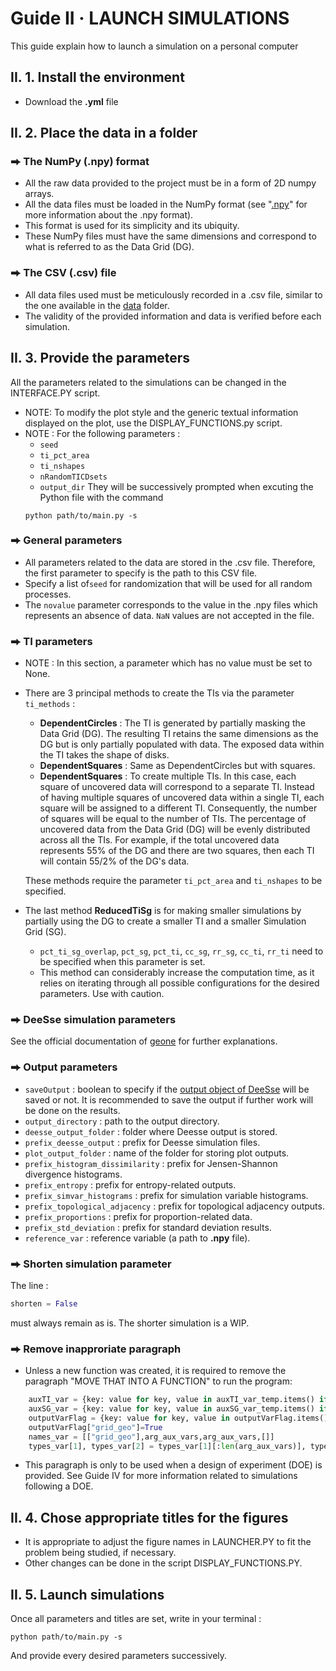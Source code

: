# Guide II  ·  LAUNCH SIMULATIONS
This guide explain how to launch a simulation on a personal computer
## II. 1. Install the environment
- Download the **.yml** file 
## II. 2. Place the data in a folder
### ⮕ The NumPy (.npy) format
- All the raw data provided to the project must be in a form of 2D numpy arrays.
- All the data files must be loaded in the NumPy format (see "[.npy](https://numpy.org/devdocs/reference/generated/numpy.lib.format.html)" for more information about the .npy format).
- This format is used for its simplicity and its ubiquity.
- These NumPy files must have the same dimensions and correspond to what is referred to as the Data Grid (DG).
### ⮕ The CSV (.csv) file
- All data files used must be meticulously recorded in a .csv file, similar to the one available in the [data](https://github.com/AxMeNi/GeoclassificationMPS/tree/main/data) folder.
- The validity of the provided information and data is verified before each simulation.

## II. 3. Provide the parameters
All the parameters related to the simulations can be changed in the INTERFACE.PY script.
- NOTE: To modify the plot style and the generic textual information displayed on the plot, use the DISPLAY_FUNCTIONS.py script.
- NOTE : For the following parameters :
  - `seed`
  - `ti_pct_area`
  - `ti_nshapes`
  - `nRandomTICDsets`
  - `output_dir`
  They will be successively prompted when excuting the Python file with the command 
  ```shell
  python path/to/main.py -s
  ```
  
### ⮕ General parameters
- All parameters related to the data are stored in the .csv file. Therefore, the first parameter to specify is the path to this CSV file.
- Specify a list of`seed` for randomization that will be used for all random processes.
- The `novalue` parameter corresponds to the value in the .npy files which represents an absence of data. `NaN` values are not accepted in the file.
### ⮕ TI parameters
- NOTE : In this section, a parameter which has no value must be set to None.
- There are 3 principal methods to create the TIs via the parameter `ti_methods` :
  - **DependentCircles** : The TI is generated by partially masking the Data Grid (DG). The resulting TI retains the same dimensions as the DG but is only partially populated with data. The exposed data within the TI takes the shape of disks.
  - **DependentSquares** : Same as DependentCircles but with squares.
  - **DependentSquares** : To create multiple TIs. In this case, each square of uncovered data will correspond to a separate TI. Instead of having multiple squares of uncovered data within a single TI, each square will be assigned to a different TI. Consequently, the number of squares will be equal to the number of TIs. The percentage of uncovered data from the Data Grid (DG) will be evenly distributed across all the TIs. For example, if the total uncovered data represents 55% of the DG and there are two squares, then each TI will contain 55/2% of the DG's data.

  These methods require the parameter `ti_pct_area` and `ti_nshapes` to be specified.
- The last method **ReducedTiSg** is for making smaller simulations by partially using the DG to create a smaller TI and a smaller Simulation Grid (SG).
  - `pct_ti_sg_overlap`, `pct_sg`, `pct_ti`, `cc_sg`, `rr_sg`, `cc_ti`, `rr_ti` need to be specified when this parameter is set.
  - This method can considerably increase the computation time, as it relies on iterating through all possible configurations for the desired parameters. Use with caution.
### ⮕ DeeSse simulation parameters
See the official documentation of [geone](https://github.com/randlab/geone/blob/master/docs/source/notebooks/ex_deesse_01_basics.ipynb) for further explanations.
### ⮕ Output parameters
- `saveOutput` : boolean to specify if the [output object of DeeSse](https://github.com/randlab/geone/blob/master/src/geone/deesseinterface.py#L5367) will be saved or not. It is recommended to save the output if further work will be done on the results.
- `output_directory` : path to the output directory.
- `deesse_output_folder` : folder where Deesse output is stored.
- `prefix_deesse_output` : prefix for Deesse simulation files.
- `plot_output_folder` : name of the folder for storing plot outputs.
- `prefix_histogram_dissimilarity` : prefix for Jensen-Shannon divergence histograms.
- `prefix_entropy` : prefix for entropy-related outputs.
- `prefix_simvar_histograms` : prefix for simulation variable histograms.
- `prefix_topological_adjacency` : prefix for topological adjacency outputs.
- `prefix_proportions` : prefix for proportion-related data.
- `prefix_std_deviation` : prefix for standard deviation results.
- `reference_var` : reference variable (a path to **.npy** file).
### ⮕ Shorten simulation parameter
The line :
```python 
shorten = False
```
must always remain as is. The shorter simulation is a WIP.
### ⮕ Remove inapproriate paragraph
- Unless a new function was created, it is required to remove the paragraph "MOVE THAT INTO A FUNCTION" to run the program:
```python
    auxTI_var = {key: value for key, value in auxTI_var_temp.items() if key in arg_aux_vars}
    auxSG_var = {key: value for key, value in auxSG_var_temp.items() if key in arg_aux_vars}
    outputVarFlag = {key: value for key, value in outputVarFlag.items() if key in arg_aux_vars}
    outputVarFlag["grid_geo"]=True
    names_var = [["grid_geo"],arg_aux_vars,arg_aux_vars,[]]
    types_var[1], types_var[2] = types_var[1][:len(arg_aux_vars)], types_var[2][:len(arg_aux_vars)]
```
- This paragraph is only to be used when a design of experiment (DOE) is provided. See Guide IV for more information related to simulations following a DOE.

## II. 4. Chose appropriate titles for the figures
- It is appropriate to adjust the figure names in LAUNCHER.PY to fit the problem being studied, if necessary.
- Other changes can be done in the script DISPLAY_FUNCTIONS.PY.
## II. 5. Launch simulations
Once all parameters and titles are set, write in your terminal :
```shell
python path/to/main.py -s
```
And provide every desired parameters successively.